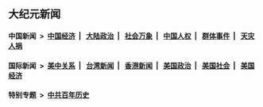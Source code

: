 ## 大纪元新闻

#### 中国新闻 &nbsp;>&nbsp; [中国经济](indexes/ncid283/README.md?04291245) &nbsp;| &nbsp; [大陆政治](indexes/ncid277/README.md?04291245) &nbsp;| &nbsp; [社会万象](indexes/ncid282/README.md?04291245) &nbsp;| &nbsp; [中国人权](indexes/ncid278/README.md?04291245) &nbsp;| &nbsp; [群体事件](indexes/ncid279/README.md?04291245) &nbsp;| &nbsp; [天灾人祸](indexes/ncid280/README.md?04291245)

#### 国际新闻 &nbsp;>&nbsp; [美中关系](indexes/nf1412576/README.md?04291245) &nbsp;| &nbsp; [台湾新闻](indexes/ncid1349361/README.md?04291245) &nbsp;| &nbsp; [香港新闻](indexes/ncid1349362/README.md?04291245) &nbsp;| &nbsp; [美国政治](indexes/ncid1078159/README.md?04291245) &nbsp;| &nbsp; [美国社会](indexes/ncid1078160/README.md?04291245) &nbsp;| &nbsp; [美国经济](indexes/ncid1078158/README.md?04291245)

#### 特别专题 &nbsp;>&nbsp; [中共百年历史](https://github.com/easy2view/epoch-special/blob/master/README.md?04291245)  

